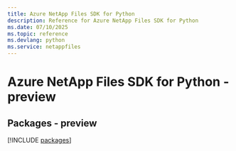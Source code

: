 ```yaml
---
title: Azure NetApp Files SDK for Python
description: Reference for Azure NetApp Files SDK for Python
ms.date: 07/10/2025
ms.topic: reference
ms.devlang: python
ms.service: netappfiles
---
```

# Azure NetApp Files SDK for Python - preview
## Packages - preview
[!INCLUDE [packages](netapp-files-index.md)]